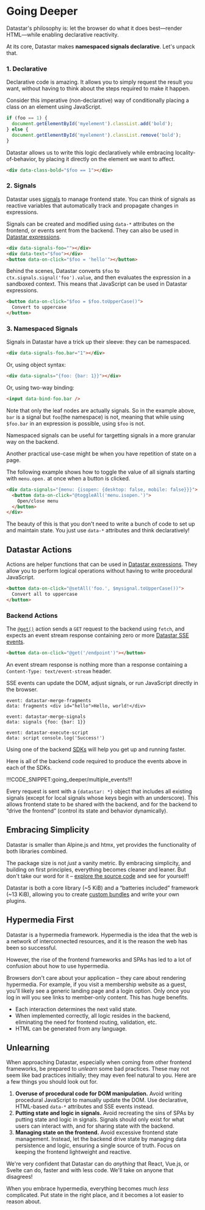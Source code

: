 # Going Deeper

Datastar's philosophy is: let the browser do what it does best—render HTML—while enabling declarative reactivity.

At its core, Datastar makes __namespaced signals declarative__. Let's unpack that.

### 1. Declarative

Declarative code is amazing. It allows you to simply request the result you want, without having to think about the steps required to make it happen.

Consider this imperative (non-declarative) way of conditionally placing a class on an element using JavaScript.

```js
if (foo == 1) {
  document.getElementById('myelement').classList.add('bold');
} else {
  document.getElementById('myelement').classList.remove('bold');
}
```

Datastar allows us to write this logic declaratively while embracing locality-of-behavior, by placing it directly on the element we want to affect.

```html
<div data-class-bold="$foo == 1"></div>
```

### 2. Signals

Datastar uses [signals](https://github.com/tc39/proposal-signals?tab=readme-ov-file) to manage frontend state. You can think of signals as reactive variables that automatically track and propagate changes in expressions.

Signals can be created and modified using `data-*` attributes on the frontend, or events sent from the backend. They can also be used in [Datastar expressions](/guide/datastar_expressions).

```html
<div data-signals-foo=""></div>
<div data-text="$foo"></div>
<button data-on-click="$foo = 'hello'"></button>
```

Behind the scenes, Datastar converts `$foo` to `ctx.signals.signal('foo').value`, and then evaluates the expression in a sandboxed context. This means that JavaScript can be used in Datastar expressions.

```html
<button data-on-click="$foo = $foo.toUpperCase()">
  Convert to uppercase
</button>
```

### 3. Namespaced Signals

Signals in Datastar have a trick up their sleeve: they can be namespaced. 

```html
<div data-signals-foo.bar="1"></div>
```

Or, using object syntax:

```html
<div data-signals="{foo: {bar: 1}}"></div>
```

Or, using two-way binding:

```html
<input data-bind-foo.bar />
```

Note that only the leaf nodes are actually signals. So in the example above, `bar` is a signal but `foo`(the namespace) is not, meaning that while using `$foo.bar` in an expression is possible, using `$foo` is not.

Namespaced signals can be useful for targetting signals in a more granular way on the backend.

Another practical use-case might be when you have repetition of state on a page. 

The following example shows how to toggle the value of all signals starting with `menu.open.` at once when a button is clicked.

```html
<div data-signals="{menu: {isopen: {desktop: false, mobile: false}}}">
  <button data-on-click="@toggleAll('menu.isopen.')">
    Open/close menu
  </button>
</div>
```

The beauty of this is that you don't need to write a bunch of code to set up and maintain state. You just use `data-*` attributes and think declaratively!

## Datastar Actions

Actions are helper functions that can be used in [Datastar expressions](/guide/datastar_expressions). They allow you to perform logical operations without having to write procedural JavaScript.

```html
<button data-on-click="@setAll('foo.', $mysignal.toUpperCase())">
  Convert all to uppercase
</button>
```

### Backend Actions

The [`@get()`](/reference/action_plugins#get) action sends a `GET` request to the backend using `fetch`, and expects an event stream response containing zero or more [Datastar SSE events](/reference/sse_events).

```html
<button data-on-click="@get('/endpoint')"></button>
```

An event stream response is nothing more than a response containing a `Content-Type: text/event-stream` header.

SSE events can update the DOM, adjust signals, or run JavaScript directly in the browser.

```
event: datastar-merge-fragments
data: fragments <div id="hello">Hello, world!</div>

event: datastar-merge-signals
data: signals {foo: {bar: 1}}

event: datastar-execute-script
data: script console.log('Success!')
```

Using one of the backend [SDKs](/reference/sdks) will help you get up and running faster.

Here is all of the backend code required to produce the events above in each of the SDKs.

!!!CODE_SNIPPET:going_deeper/multiple_events!!!

Every request is sent with a `{datastar: *}` object that includes all existing signals (except for local signals whose keys begin with an underscore). This allows frontend state to be shared with the backend, and for the backend to “drive the frontend” (control its state and behavior dynamically).

## Embracing Simplicity

Datastar is smaller than Alpine.js and htmx, yet provides the functionality of both libraries combined.

The package size is not _just_ a vanity metric. By embracing simplicity, and building on first principles, everything becomes cleaner and leaner. But don't take our word for it – [explore the source code](https://github.com/starfederation/datastar/tree/main) and see for yourself!

Datastar is both a core library (~5 KiB) and a “batteries included” framework (~13 KiB), allowing you to create [custom bundles](/bundler) and write your own plugins.

## Hypermedia First

Datastar is a hypermedia framework. Hypermedia is the idea that the web is a network of interconnected resources, and it is the reason the web has been so successful.

However, the rise of the frontend frameworks and SPAs has led to a lot of confusion about how to use hypermedia.

Browsers don't care about your application – they care about rendering hypermedia. For example, if you visit a membership website as a guest, you'll likely see a generic landing page and a login option. Only once you log in will you see links to member-only content. This has huge benefits.

- Each interaction determines the next valid state.
- When implemented correctly, all logic resides in the backend, eliminating the need for frontend routing, validation, etc.
- HTML can be generated from any language.

## Unlearning

When approaching Datastar, especially when coming from other frontend frameworks, be prepared to _unlearn_ some bad practices. These may not seem like bad practices initially; they may even feel natural to you. Here are a few things you should look out for.

1. __Overuse of procedural code for DOM manipulation.__ Avoid writing procedural JavaScript to manually update the DOM. Use declarative, HTML-based `data-*` attributes and SSE events instead.
2. __Putting state and logic in signals.__ Avoid recreating the sins of SPAs by putting state and logic in signals. Signals should only exist for what users can interact with, and for sharing state with the backend.
3. __Managing state on the frontend.__ Avoid excessive frontend state management. Instead, let the backend drive state by managing data persistence and logic, ensuring a single source of truth. Focus on keeping the frontend lightweight and reactive.

We're very confident that Datastar can do _anything_ that React, Vue.js, or Svelte can do, faster and with less code. We'll take on anyone that disagrees!

When you embrace hypermedia, everything becomes much _less_ complicated. Put state in the right place, and it becomes a lot easier to reason about.
